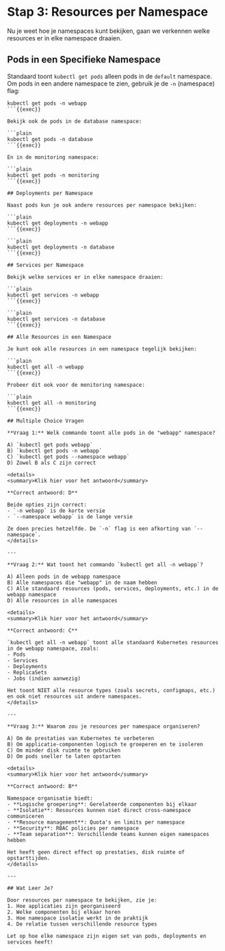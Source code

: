 # Stap 3: Resources per Namespace

Nu je weet hoe je namespaces kunt bekijken, gaan we verkennen welke resources er in elke namespace draaien.

## Pods in een Specifieke Namespace

Standaard toont `kubectl get pods` alleen pods in de `default` namespace. Om pods in een andere namespace te zien, gebruik je de `-n` (namespace) flag:

```plain
kubectl get pods -n webapp
```{{exec}}

Bekijk ook de pods in de database namespace:

```plain
kubectl get pods -n database
```{{exec}}

En in de monitoring namespace:

```plain
kubectl get pods -n monitoring
```{{exec}}

## Deployments per Namespace

Naast pods kun je ook andere resources per namespace bekijken:

```plain
kubectl get deployments -n webapp
```{{exec}}

```plain
kubectl get deployments -n database
```{{exec}}

## Services per Namespace

Bekijk welke services er in elke namespace draaien:

```plain
kubectl get services -n webapp
```{{exec}}

```plain
kubectl get services -n database
```{{exec}}

## Alle Resources in een Namespace

Je kunt ook alle resources in een namespace tegelijk bekijken:

```plain
kubectl get all -n webapp
```{{exec}}

Probeer dit ook voor de monitoring namespace:

```plain
kubectl get all -n monitoring
```{{exec}}

## Multiple Choice Vragen

**Vraag 1:** Welk commando toont alle pods in de "webapp" namespace?

A) `kubectl get pods webapp`
B) `kubectl get pods -n webapp`
C) `kubectl get pods --namespace webapp`
D) Zowel B als C zijn correct

<details>
<summary>Klik hier voor het antwoord</summary>

**Correct antwoord: D**

Beide opties zijn correct:
- `-n webapp` is de korte versie
- `--namespace webapp` is de lange versie

Ze doen precies hetzelfde. De `-n` flag is een afkorting van `--namespace`.
</details>

---

**Vraag 2:** Wat toont het commando `kubectl get all -n webapp`?

A) Alleen pods in de webapp namespace
B) Alle namespaces die "webapp" in de naam hebben
C) Alle standaard resources (pods, services, deployments, etc.) in de webapp namespace
D) Alle resources in alle namespaces

<details>
<summary>Klik hier voor het antwoord</summary>

**Correct antwoord: C**

`kubectl get all -n webapp` toont alle standaard Kubernetes resources in de webapp namespace, zoals:
- Pods
- Services
- Deployments
- ReplicaSets
- Jobs (indien aanwezig)

Het toont NIET alle resource types (zoals secrets, configmaps, etc.) en ook niet resources uit andere namespaces.
</details>

---

**Vraag 3:** Waarom zou je resources per namespace organiseren?

A) Om de prestaties van Kubernetes te verbeteren
B) Om applicatie-componenten logisch te groeperen en te isoleren
C) Om minder disk ruimte te gebruiken
D) Om pods sneller te laten opstarten

<details>
<summary>Klik hier voor het antwoord</summary>

**Correct antwoord: B**

Namespace organisatie biedt:
- **Logische groepering**: Gerelateerde componenten bij elkaar
- **Isolatie**: Resources kunnen niet direct cross-namespace communiceren
- **Resource management**: Quota's en limits per namespace
- **Security**: RBAC policies per namespace
- **Team separation**: Verschillende teams kunnen eigen namespaces hebben

Het heeft geen direct effect op prestaties, disk ruimte of opstarttijden.
</details>

---

## Wat Leer Je?

Door resources per namespace te bekijken, zie je:
1. Hoe applicaties zijn georganiseerd
2. Welke componenten bij elkaar horen
3. Hoe namespace isolatie werkt in de praktijk
4. De relatie tussen verschillende resource types

Let op hoe elke namespace zijn eigen set van pods, deployments en services heeft!